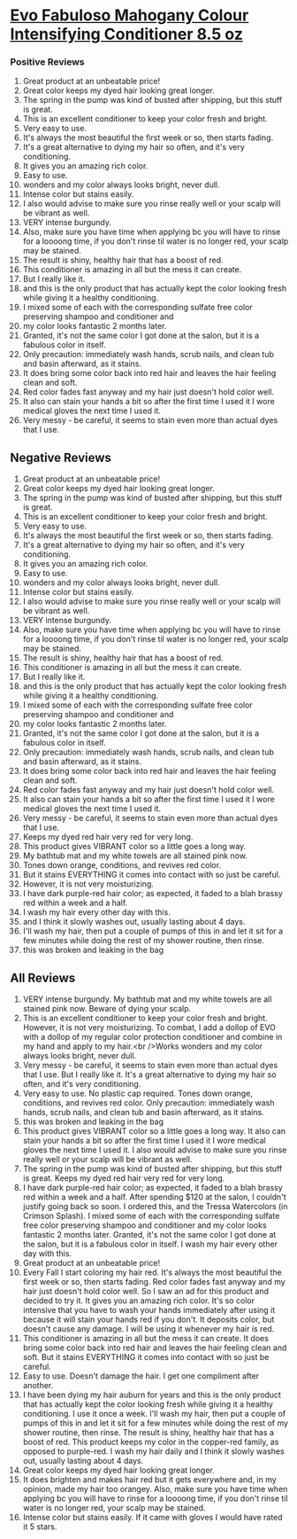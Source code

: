 # [Evo Fabuloso Mahogany Colour Intensifying Conditioner 8.5 oz](https://products.checkmycream.com/products/Evo-Fabuloso-Mahogany-Colour-Intensifying-Conditioner-8.5-oz.html)

### Positive Reviews

<ol>
      <li>Great product at an unbeatable price!</li>
      <li>Great color keeps my dyed hair looking great longer.</li>
      <li>The spring in the pump was kind of busted after shipping, but this stuff is great.</li>
      <li>This is an excellent conditioner to keep your color fresh and bright.  </li>
      <li>Very easy to use.  </li>
      <li>It&#x27;s always the most beautiful the first week or so, then starts fading.</li>
      <li>It&#x27;s a great alternative to dying my hair so often, and it&#x27;s very conditioning.</li>
      <li>It gives you an amazing rich color.</li>
      <li>Easy to use.  </li>
      <li>wonders and my color always looks bright, never dull.</li>
      <li>Intense color but stains easily.</li>
      <li>I also would advise to make sure you rinse really well or your scalp will be vibrant as well.</li>
      <li>VERY intense burgundy.</li>
      <li>Also, make sure you have time when applying bc you will have to rinse for a loooong time, if you don&#x27;t rinse til water is no longer red, your scalp may be stained.</li>
      <li>The result is shiny, healthy hair that has a boost of red.  </li>
      <li>This conditioner is amazing in all but the mess it can create.</li>
      <li>But I really like it.</li>
      <li>and this is the only product that has actually kept the color looking fresh while giving it a healthy conditioning.  </li>
      <li>I mixed some of each with the corresponding sulfate free color preserving shampoo and conditioner and</li>
      <li>my color looks fantastic 2 months later.</li>
      <li>Granted, it&#x27;s not the same color I got done at the salon, but it is a fabulous color in itself.</li>
      <li>Only precaution: immediately wash hands, scrub nails, and clean tub and basin afterward, as it stains.</li>
      <li>It does bring some color back into red hair and leaves the hair feeling clean and soft.</li>
      <li>Red color fades fast anyway and my hair just doesn&#x27;t hold color well.</li>
      <li>It also can stain your hands a bit so after the first time I used it I wore medical gloves the next time I used it.</li>
      <li>Very messy - be careful, it seems to stain even more than actual dyes that I use.</li>
</ol>


<h2>Negative Reviews</h2>
<ol>
<li> Great product at an unbeatable price!</li>
<li> Great color keeps my dyed hair looking great longer.</li>
<li> The spring in the pump was kind of busted after shipping, but this stuff is great.</li>
<li> This is an excellent conditioner to keep your color fresh and bright.  </li>
<li> Very easy to use.  </li>
<li> It&#x27;s always the most beautiful the first week or so, then starts fading.</li>
<li> It&#x27;s a great alternative to dying my hair so often, and it&#x27;s very conditioning.</li>
<li> It gives you an amazing rich color.</li>
<li> Easy to use.  </li>
<li> wonders and my color always looks bright, never dull.</li>
<li> Intense color but stains easily.</li>
<li> I also would advise to make sure you rinse really well or your scalp will be vibrant as well.</li>
<li> VERY intense burgundy.</li>
<li> Also, make sure you have time when applying bc you will have to rinse for a loooong time, if you don&#x27;t rinse til water is no longer red, your scalp may be stained.</li>
<li> The result is shiny, healthy hair that has a boost of red.  </li>
<li> This conditioner is amazing in all but the mess it can create.</li>
<li> But I really like it.</li>
<li> and this is the only product that has actually kept the color looking fresh while giving it a healthy conditioning.  </li>
<li> I mixed some of each with the corresponding sulfate free color preserving shampoo and conditioner and</li>
<li> my color looks fantastic 2 months later.</li>
<li> Granted, it&#x27;s not the same color I got done at the salon, but it is a fabulous color in itself.</li>
<li> Only precaution: immediately wash hands, scrub nails, and clean tub and basin afterward, as it stains.</li>
<li> It does bring some color back into red hair and leaves the hair feeling clean and soft.</li>
<li> Red color fades fast anyway and my hair just doesn&#x27;t hold color well.</li>
<li> It also can stain your hands a bit so after the first time I used it I wore medical gloves the next time I used it.</li>
<li> Very messy - be careful, it seems to stain even more than actual dyes that I use.</li>
<li> Keeps my dyed red hair very red for very long.</li>
<li> This product gives VIBRANT color so a little goes a long way.</li>
<li> My bathtub mat and my white towels are all stained pink now.</li>
<li> Tones down orange, conditions, and revives red color.  </li>
<li> But it stains EVERYTHING it comes into contact with so just be careful.</li>
<li> However,  it is not very moisturizing.  </li>
<li> I have dark purple-red hair color; as expected, it faded to a blah brassy red within a week and a half.</li>
<li> I wash my hair every other day with this.</li>
<li> and I think it slowly washes out, usually lasting about 4 days.</li>
<li> I&#x27;ll wash my hair, then put a couple of pumps of this in and let it sit for a few minutes while doing the rest of my shower routine, then rinse.  </li>
<li> this was broken and leaking in the bag</li>
</ol>

<h2>All Reviews</h2>

<ol>
    <li> VERY intense burgundy. My bathtub mat and my white towels are all stained pink now. Beware of dying your scalp.</li>
    <li> This is an excellent conditioner to keep your color fresh and bright.  However,  it is not very moisturizing.  To combat, I add a dollop of EVO with a dollop of my regular color protection conditioner and combine in my hand and apply to my hair.&lt;br /&gt;Works wonders and my color always looks bright, never dull.</li>
    <li> Very messy - be careful, it seems to stain even more than actual dyes that I use. But I really like it. It&#x27;s a great alternative to dying my hair so often, and it&#x27;s very conditioning.</li>
    <li> Very easy to use.  No plastic cap required.  Tones down orange, conditions, and revives red color.  Only precaution: immediately wash hands, scrub nails, and clean tub and basin afterward, as it stains.</li>
    <li> this was broken and leaking in the bag</li>
    <li> This product gives VIBRANT color so a little goes a long way. It also can stain your hands a bit so after the first time I used it I wore medical gloves the next time I used it. I also would advise to make sure you rinse really well or your scalp will be vibrant as well.</li>
    <li> The spring in the pump was kind of busted after shipping, but this stuff is great. Keeps my dyed red hair very red for very long.</li>
    <li> I have dark purple-red hair color; as expected, it faded to a blah brassy red within a week and a half. After spending $120 at the salon, I couldn&#x27;t justify going back so soon. I ordered this, and the Tressa Watercolors (in Crimson Splash). I mixed some of each with the corresponding sulfate free color preserving shampoo and conditioner and my color looks fantastic 2 months later. Granted, it&#x27;s not the same color I got done at the salon, but it is a fabulous color in itself. I wash my hair every other day with this.</li>
    <li> Great product at an unbeatable price!</li>
    <li> Every Fall I start coloring my hair red. It&#x27;s always the most beautiful the first week or so, then starts fading. Red color fades fast anyway and my hair just doesn&#x27;t hold color well. So I saw an ad for this product and decided to try it. It gives you an amazing rich color. It&#x27;s so color intensive that you have to wash your hands immediately after using it because it will stain your hands red if you don&#x27;t. It deposits color, but doesn&#x27;t cause any damage. I will be using it whenever my hair is red.</li>
    <li> This conditioner is amazing in all but the mess it can create. It does bring some color back into red hair and leaves the hair feeling clean and soft. But it stains EVERYTHING it comes into contact with so just be careful.</li>
    <li> Easy to use.  Doesn&#x27;t damage the hair.  I get one compliment after another.</li>
    <li> I have been dying my hair auburn for years and this is the only product that has actually kept the color looking fresh while giving it a healthy conditioning.  I use it once a week.  I&#x27;ll wash my hair, then put a couple of pumps of this in and let it sit for a few minutes while doing the rest of my shower routine, then rinse.  The result is shiny, healthy hair that has a boost of red.  This product keeps my color in the copper-red family, as opposed to purple-red.  I wash my hair daily and I think it slowly washes out, usually lasting about 4 days.</li>
    <li> Great color keeps my dyed hair looking great longer.</li>
    <li> It does brighten and makes hair red but it gets everywhere and, in my opinion, made my hair too orangey. Also, make sure you have time when applying bc you will have to rinse for a loooong time, if you don&#x27;t rinse til water is no longer red, your scalp may be stained.</li>
    <li> Intense color but stains easily. If it came with gloves I would have rated it 5 stars.</li>
</ol>




